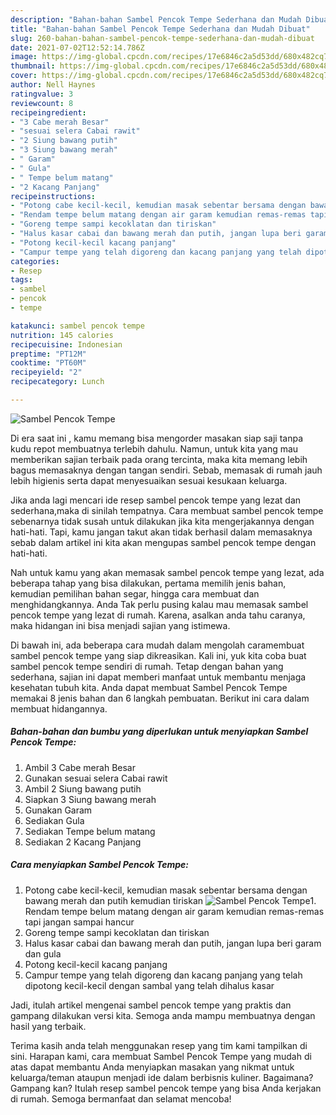 ```yaml
---
description: "Bahan-bahan Sambel Pencok Tempe Sederhana dan Mudah Dibuat"
title: "Bahan-bahan Sambel Pencok Tempe Sederhana dan Mudah Dibuat"
slug: 260-bahan-bahan-sambel-pencok-tempe-sederhana-dan-mudah-dibuat
date: 2021-07-02T12:52:14.786Z
image: https://img-global.cpcdn.com/recipes/17e6846c2a5d53dd/680x482cq70/sambel-pencok-tempe-foto-resep-utama.jpg
thumbnail: https://img-global.cpcdn.com/recipes/17e6846c2a5d53dd/680x482cq70/sambel-pencok-tempe-foto-resep-utama.jpg
cover: https://img-global.cpcdn.com/recipes/17e6846c2a5d53dd/680x482cq70/sambel-pencok-tempe-foto-resep-utama.jpg
author: Nell Haynes
ratingvalue: 3
reviewcount: 8
recipeingredient:
- "3 Cabe merah Besar"
- "sesuai selera Cabai rawit"
- "2 Siung bawang putih"
- "3 Siung bawang merah"
- " Garam"
- " Gula"
- " Tempe belum matang"
- "2 Kacang Panjang"
recipeinstructions:
- "Potong cabe kecil-kecil, kemudian masak sebentar bersama dengan bawang merah dan putih kemudian tiriskan"
- "Rendam tempe belum matang dengan air garam kemudian remas-remas tapi jangan sampai hancur"
- "Goreng tempe sampi kecoklatan dan tiriskan"
- "Halus kasar cabai dan bawang merah dan putih, jangan lupa beri garam dan gula"
- "Potong kecil-kecil kacang panjang"
- "Campur tempe yang telah digoreng dan kacang panjang yang telah dipotong kecil-kecil dengan sambal yang telah dihalus kasar"
categories:
- Resep
tags:
- sambel
- pencok
- tempe

katakunci: sambel pencok tempe 
nutrition: 145 calories
recipecuisine: Indonesian
preptime: "PT12M"
cooktime: "PT60M"
recipeyield: "2"
recipecategory: Lunch

---
```



![Sambel Pencok Tempe](https://img-global.cpcdn.com/recipes/17e6846c2a5d53dd/680x482cq70/sambel-pencok-tempe-foto-resep-utama.jpg)

Di era  saat ini , kamu memang bisa mengorder masakan siap saji tanpa kudu repot membuatnya terlebih dahulu. Namun, untuk kita yang mau memberikan sajian terbaik pada orang tercinta, maka kita memang lebih bagus memasaknya dengan tangan sendiri. Sebab, memasak di rumah jauh lebih higienis serta dapat menyesuaikan sesuai kesukaan keluarga.

Jika anda lagi mencari ide resep sambel pencok tempe yang lezat dan sederhana,maka di sinilah tempatnya. Cara membuat sambel pencok tempe  sebenarnya tidak susah untuk dilakukan jika kita mengerjakannya dengan hati-hati. Tapi, kamu jangan takut akan tidak berhasil dalam memasaknya 
sebab dalam artikel ini kita akan mengupas sambel pencok tempe dengan hati-hati.  



Nah untuk kamu yang akan memasak sambel pencok tempe yang lezat, ada beberapa tahap yang bisa dilakukan, pertama memilih jenis bahan, kemudian pemilihan bahan segar, hingga cara membuat dan menghidangkannya. Anda Tak perlu pusing kalau mau memasak sambel pencok tempe yang lezat di rumah. Karena, asalkan anda  tahu caranya, maka hidangan ini bisa menjadi sajian yang istimewa.

Di bawah ini, ada beberapa cara mudah dalam mengolah caramembuat sambel pencok tempe yang siap dikreasikan. Kali ini, yuk kita coba buat sambel pencok tempe sendiri di rumah. Tetap dengan bahan yang sederhana, sajian ini dapat memberi manfaat untuk membantu menjaga kesehatan tubuh kita. Anda dapat membuat Sambel Pencok Tempe memakai 8 jenis bahan dan 6 langkah pembuatan. Berikut ini cara dalam membuat hidangannya.

<!--inarticleads1-->

##### Bahan-bahan dan bumbu yang diperlukan untuk menyiapkan Sambel Pencok Tempe:

1. Ambil 3 Cabe merah Besar
1. Gunakan sesuai selera Cabai rawit
1. Ambil 2 Siung bawang putih
1. Siapkan 3 Siung bawang merah
1. Gunakan  Garam
1. Sediakan  Gula
1. Sediakan  Tempe belum matang
1. Sediakan 2 Kacang Panjang




<!--inarticleads2-->

##### Cara menyiapkan Sambel Pencok Tempe:

1. Potong cabe kecil-kecil, kemudian masak sebentar bersama dengan bawang merah dan putih kemudian tiriskan
<img src="https://img-global.cpcdn.com/steps/15b8bc865564b720/160x128cq70/sambel-pencok-tempe-langkah-memasak-1-foto.jpg" alt="Sambel Pencok Tempe">1. Rendam tempe belum matang dengan air garam kemudian remas-remas tapi jangan sampai hancur
1. Goreng tempe sampi kecoklatan dan tiriskan
1. Halus kasar cabai dan bawang merah dan putih, jangan lupa beri garam dan gula
1. Potong kecil-kecil kacang panjang
1. Campur tempe yang telah digoreng dan kacang panjang yang telah dipotong kecil-kecil dengan sambal yang telah dihalus kasar




Jadi, itulah artikel mengenai  sambel pencok tempe  yang praktis dan gampang dilakukan versi kita. Semoga anda mampu membuatnya dengan hasil yang terbaik. 

Terima kasih anda telah menggunakan resep yang tim kami tampilkan di sini. Harapan kami, cara membuat  Sambel Pencok Tempe yang mudah di atas dapat membantu Anda menyiapkan masakan yang nikmat untuk keluarga/teman ataupun menjadi ide dalam berbisnis kuliner. Bagaimana? Gampang kan? Itulah resep sambel pencok tempe yang bisa Anda kerjakan di rumah. Semoga bermanfaat dan selamat mencoba!


